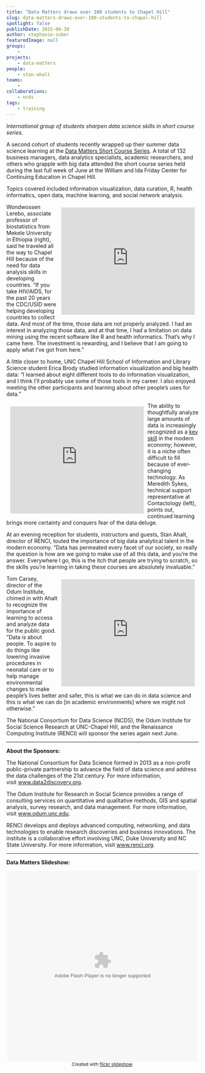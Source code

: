 ```yaml
---
title: "Data Matters draws over 100 students to Chapel Hill"
slug: data-matters-draws-over-100-students-to-chapel-hill
spotlight: false
publishDate: 2015-06-30
author: stephanie-suber
featuredImage: null
groups:
    - 
projects:
    - data-matters
people:
    - stan-ahalt
teams: 
    - 
collaborations:
    - ncds
tags:
    - training
---
```

<em>International group of students sharpen data science skills in short course series.</em>

A second cohort of students recently wrapped up their summer data science learning at the <a href="http://datamatters.org/">Data Matters Short Course Series</a>. A total of 132 business managers, data analytics specialists, academic researchers, and others who grapple with big data attended the short course series held during the last full week of June at the William and Ida Friday Center for Continuing Education in Chapel Hill.

<!--more-->

Topics covered included information visualization, data curation, R, health informatics, open data, machine learning, and social network analysis.

<iframe style="padding: 10px;" src="https://www.youtube.com/embed/J64N4Z39B_M" width="350" height="281" frameborder="0" align="right" allowfullscreen="allowfullscreen"></iframe>Wondwossen Lerebo, associate professor of biostatistics from Mekele University in Ethiopia (right), said he traveled all the way to Chapel Hill because of the need for data analysis skills in developing countries. “If you take HIV/AIDS, for the past 20 years the CDC/USID were helping developing countries to collect data. And most of the time, those data are not properly analyzed. I had an interest in analyzing those data, and at that time, I had a limitation on data mining using the recent software like R and health informatics. That’s why I came here. The investment is rewarding, and I believe that I am going to apply what I’ve got from here.”

A little closer to home, UNC Chapel Hill School of Information and Library Science student Erica Brody studied information visualization and big health data: “I learned about eight different tools to do information visualization, and I think I’ll probably use some of those tools in my career. I also enjoyed meeting the other participants and learning about other people’s uses for data.”

<iframe style="padding: 10px;" src="https://www.youtube.com/embed/eTTBh33-Uds" width="350" height="281" frameborder="0" align="left" allowfullscreen="allowfullscreen"></iframe>The ability to thoughtfully analyze large amounts of data is increasingly recognized as a <a href="https://hbr.org/2012/10/data-scientist-the-sexiest-job-of-the-21st-century/">key skill</a> in the modern economy; however, it is a niche often difficult to fill because of ever-changing technology. As Meredith Sykes, technical support representative at Contactology (left), points out, continued learning brings more certainty and conquers fear of the data deluge.

At an evening reception for students, instructors and guests, Stan Ahalt, director of RENCI, touted the importance of big data analytical talent in the modern economy. “Data has permeated every facet of our society, so really the question is how are we going to make use of all this data, and you’re the answer. Everywhere I go, this is the itch that people are trying to scratch, so the skills you’re learning in taking these courses are absolutely invaluable.”

<iframe style="padding: 10px;" src="https://www.youtube.com/embed/7RJZVnEHHPc" width="350" height="281" frameborder="0" align="right" allowfullscreen="allowfullscreen"></iframe>Tom Carsey, director of the Odum Institute, chimed in with Ahalt to recognize the importance of learning to access and analyze data for the public good. “Data is about people. To aspire to do things like lowering invasive procedures in neonatal care or to help manage environmental changes to make people’s lives better and safer, this is what we can do in data science and this is what we can do [in academic environments] where we might not otherwise.”

The National Consortium for Data Science (NCDS), the Odum Institute for Social Science Research at UNC-Chapel Hill, and the Renaissance Computing Institute (RENCI) will sponsor the series again next June.

<hr />

<strong>About the Sponsors:</strong>

The National Consortium for Data Science formed in 2013 as a non-profit public-private partnership to advance the field of data science and address the data challenges of the 21st century. For more information, visit <a href="http://www.data2discovery.org/">www.data2discovery.org</a>.

The Odum Institute for Research in Social Science provides a range of consulting services on quantitative and qualitative methods, GIS and spatial analysis, survey research, and data management. For more information, visit <a href="http://www.odum.unc.edu/">www.odum.unc.edu</a>.

RENCI develops and deploys advanced computing, networking, and data technologies to enable research discoveries and business innovations. The institute is a collaborative effort involving UNC, Duke University and NC State University. For more information, visit <a href="https://www.renci.org/">www.renci.org</a>.

<hr />

<strong>Data Matters Slideshow:</strong>
<div style="width: 500px; height: 500px; text-align: center; margin: auto;"><object width="500" height="500" classid="clsid:d27cdb6e-ae6d-11cf-96b8-444553540000" codebase="http://download.macromedia.com/pub/shockwave/cabs/flash/swflash.cab#version=6,0,40,0"><param name="flashvars" value="offsite=true&amp;lang=en-us&amp;page_show_url=%2Fphotos%2Frenci%2Fsets%2F72157655060989922%2Fshow&amp;page_show_back_url=%2Fphotos%2Frenci%2Fsets%2F72157655060989922%2F&amp;user_id=30987337@N02&amp;set_id=72157655060989922" /><param name="allowFullScreen" value="true" /><param name="src" value="https://www.flickr.com/apps/slideshow/show.swf?v=71649" /><embed width="500" height="500" type="application/x-shockwave-flash" src="https://www.flickr.com/apps/slideshow/show.swf?v=71649" flashvars="offsite=true&amp;lang=en-us&amp;page_show_url=%2Fphotos%2Frenci%2Fsets%2F72157655060989922%2Fshow&amp;page_show_back_url=%2Fphotos%2Frenci%2Fsets%2F72157655060989922%2F&amp;user_id=30987337@N02&amp;set_id=72157655060989922" allowfullscreen="allowfullscreen" /></object>
<small>Created with <a href="http://www.flickrslideshow.com">flickr slideshow</a>.</small></div>
